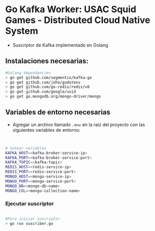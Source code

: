 # Go Kafka Worker: USAC Squid Games - Distributed Cloud Native System

- Suscriptor de Kafka implementado en Golang


## Instalaciones necesarias:

```bash
#Golang dependencies
> go get github.com/segmentio/kafka-go
> go get github.com/joho/godotenv
> go get github.com/go-redis/redis/v8
> go get github.com/google/uuid
> go get go.mongodb.org/mongo-driver/mongo
```

## Variables de entorno necesarias

- Agregar un archivo llamado `.env` en la raiz del proyecto con las siguientes variables de entorno:

```bash


# Setear variables
KAFKA_HOST=<kafka-broker-service-ip>
KAFKA_PORT=<kafka-broker-service-port>
KAFKA_TOPIC=<kafka-topic>
REDIS_HOST=<redis-service-ip>
REDIS_PORT=<redis-service-port>
MONGO_HOST=<mongo-service-ip>
MONGO_PORT=<mongo-service-port>
MONGO_DB=<mongo-db-name>
MONGO_COL=<mongo-collection-name>

```

### Ejecutar suscriptor

```bash

#Para iniciar suscriptor
> go run suscriber.go

```

